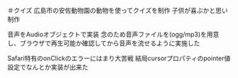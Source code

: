 ＃クイズ
広島市の安佐動物園の動物を使ってクイズを制作
子供が喜ぶかと思い制作

音声をAudioオブジェクトで実装
念のため音声ファイルを(ogg/mp3)を用意し、ブラウザで再生可能か確認してから音声を流せるように実施した

Safari特有のonClickのエラーにはまり大苦戦
結局cursorプロパティのpointer値設定でなんとか実装が出来た
